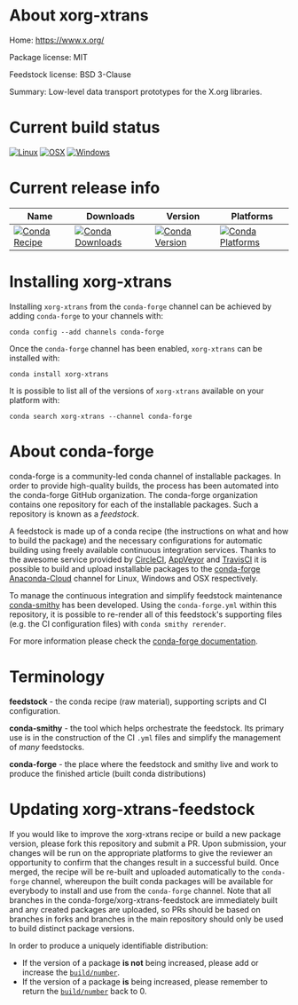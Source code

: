 About xorg-xtrans
=================

Home: https://www.x.org/

Package license: MIT

Feedstock license: BSD 3-Clause

Summary: Low-level data transport prototypes for the X.org libraries.



Current build status
====================

[![Linux](https://img.shields.io/circleci/project/github/conda-forge/xorg-xtrans-feedstock/master.svg?label=Linux)](https://circleci.com/gh/conda-forge/xorg-xtrans-feedstock)
[![OSX](https://img.shields.io/travis/conda-forge/xorg-xtrans-feedstock/master.svg?label=macOS)](https://travis-ci.org/conda-forge/xorg-xtrans-feedstock)
[![Windows](https://img.shields.io/appveyor/ci/conda-forge/xorg-xtrans-feedstock/master.svg?label=Windows)](https://ci.appveyor.com/project/conda-forge/xorg-xtrans-feedstock/branch/master)

Current release info
====================

| Name | Downloads | Version | Platforms |
| --- | --- | --- | --- |
| [![Conda Recipe](https://img.shields.io/badge/recipe-xorg--xtrans-green.svg)](https://anaconda.org/conda-forge/xorg-xtrans) | [![Conda Downloads](https://img.shields.io/conda/dn/conda-forge/xorg-xtrans.svg)](https://anaconda.org/conda-forge/xorg-xtrans) | [![Conda Version](https://img.shields.io/conda/vn/conda-forge/xorg-xtrans.svg)](https://anaconda.org/conda-forge/xorg-xtrans) | [![Conda Platforms](https://img.shields.io/conda/pn/conda-forge/xorg-xtrans.svg)](https://anaconda.org/conda-forge/xorg-xtrans) |

Installing xorg-xtrans
======================

Installing `xorg-xtrans` from the `conda-forge` channel can be achieved by adding `conda-forge` to your channels with:

```
conda config --add channels conda-forge
```

Once the `conda-forge` channel has been enabled, `xorg-xtrans` can be installed with:

```
conda install xorg-xtrans
```

It is possible to list all of the versions of `xorg-xtrans` available on your platform with:

```
conda search xorg-xtrans --channel conda-forge
```


About conda-forge
=================

conda-forge is a community-led conda channel of installable packages.
In order to provide high-quality builds, the process has been automated into the
conda-forge GitHub organization. The conda-forge organization contains one repository
for each of the installable packages. Such a repository is known as a *feedstock*.

A feedstock is made up of a conda recipe (the instructions on what and how to build
the package) and the necessary configurations for automatic building using freely
available continuous integration services. Thanks to the awesome service provided by
[CircleCI](https://circleci.com/), [AppVeyor](https://www.appveyor.com/)
and [TravisCI](https://travis-ci.org/) it is possible to build and upload installable
packages to the [conda-forge](https://anaconda.org/conda-forge)
[Anaconda-Cloud](https://anaconda.org/) channel for Linux, Windows and OSX respectively.

To manage the continuous integration and simplify feedstock maintenance
[conda-smithy](https://github.com/conda-forge/conda-smithy) has been developed.
Using the ``conda-forge.yml`` within this repository, it is possible to re-render all of
this feedstock's supporting files (e.g. the CI configuration files) with ``conda smithy rerender``.

For more information please check the [conda-forge documentation](https://conda-forge.org/docs/).

Terminology
===========

**feedstock** - the conda recipe (raw material), supporting scripts and CI configuration.

**conda-smithy** - the tool which helps orchestrate the feedstock.
                   Its primary use is in the construction of the CI ``.yml`` files
                   and simplify the management of *many* feedstocks.

**conda-forge** - the place where the feedstock and smithy live and work to
                  produce the finished article (built conda distributions)


Updating xorg-xtrans-feedstock
==============================

If you would like to improve the xorg-xtrans recipe or build a new
package version, please fork this repository and submit a PR. Upon submission,
your changes will be run on the appropriate platforms to give the reviewer an
opportunity to confirm that the changes result in a successful build. Once
merged, the recipe will be re-built and uploaded automatically to the
`conda-forge` channel, whereupon the built conda packages will be available for
everybody to install and use from the `conda-forge` channel.
Note that all branches in the conda-forge/xorg-xtrans-feedstock are
immediately built and any created packages are uploaded, so PRs should be based
on branches in forks and branches in the main repository should only be used to
build distinct package versions.

In order to produce a uniquely identifiable distribution:
 * If the version of a package **is not** being increased, please add or increase
   the [``build/number``](https://conda.io/docs/user-guide/tasks/build-packages/define-metadata.html#build-number-and-string).
 * If the version of a package **is** being increased, please remember to return
   the [``build/number``](https://conda.io/docs/user-guide/tasks/build-packages/define-metadata.html#build-number-and-string)
   back to 0.
